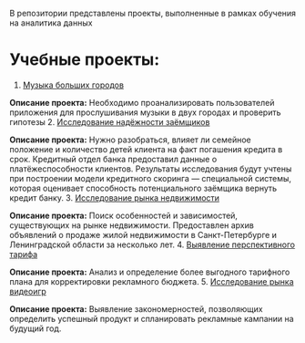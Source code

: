 В репозитории представлены проекты, выполненные в рамках обучения на аналитика данных
# Учебные проекты:
1. [Музыка больших городов](https://github.com/Anastasiamay/Study_projects/blob/main/music.ipynb)

__Описание проекта:__ Необходимо проанализировать пользователей приложения для прослушивания музыки в двух городах и проверить гипотезы
2. [Исследование надёжности заёмщиков](https://github.com/Anastasiamay/Study_projects/blob/main/credit.ipynb)

__Описание проекта:__
Нужно разобраться, влияет ли семейное положение и количество детей клиента на факт погашения кредита в срок. Кредитный отдел банка предоставил данные о платёжеспособности клиентов.
Результаты исследования будут учтены при построении модели кредитного скоринга — специальной системы, которая оценивает способность потенциального заёмщика вернуть кредит банку.
3. [Исследование рынка недвижимости](https://github.com/Anastasiamay/Study_projects/blob/main/credit.ipynb)

__Описание проекта:__
Поиск особенностей и зависимостей, существующих на рынке недвижимости. Предоставлен архив объявлений о продаже жилой недвижимости в Санкт-Петербурге и Ленинградской области за несколько лет.
4. [Выявление перспективного тарифа](https://github.com/Anastasiamay/Study_projects/blob/main/Tariffs.ipynb)

__Описание проекта:__
Анализ и определение более выгодного  тарифного плана для корректировки рекламного бюджета.
5. [Исследование рынка видеоигр](https://github.com/Anastasiamay/Study_projects/blob/main/games.ipynb)

__Описание проекта:__
Выявление закономерностей, позволяющих определить успешный продукт и спланировать рекламные кампании на будущий год.
